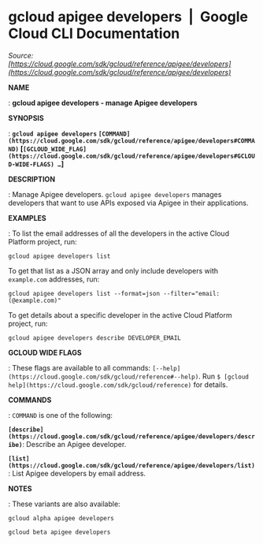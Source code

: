 # gcloud apigee developers  |  Google Cloud CLI Documentation

*Source: [https://cloud.google.com/sdk/gcloud/reference/apigee/developers](https://cloud.google.com/sdk/gcloud/reference/apigee/developers)*

**NAME**

: **gcloud apigee developers - manage Apigee developers**

**SYNOPSIS**

: **`gcloud apigee developers` `[COMMAND](https://cloud.google.com/sdk/gcloud/reference/apigee/developers#COMMAND)` [`[GCLOUD_WIDE_FLAG](https://cloud.google.com/sdk/gcloud/reference/apigee/developers#GCLOUD-WIDE-FLAGS) …`]**

**DESCRIPTION**

: Manage Apigee developers.
`gcloud apigee developers` manages developers that want to use APIs
exposed via Apigee in their applications.

**EXAMPLES**

: To list the email addresses of all the developers in the active Cloud Platform
project, run:

```
gcloud apigee developers list
```

To get that list as a JSON array and only include developers with
``example.com`` addresses, run:

```
gcloud apigee developers list --format=json --filter="email:(@example.com)"
```

To get details about a specific developer in the active Cloud Platform project,
run:

```
gcloud apigee developers describe DEVELOPER_EMAIL
```

**GCLOUD WIDE FLAGS**

: These flags are available to all commands: `[--help](https://cloud.google.com/sdk/gcloud/reference#--help)`.
Run `$ [gcloud help](https://cloud.google.com/sdk/gcloud/reference)` for details.

**COMMANDS**

: ``COMMAND`` is one of the following:

**`[describe](https://cloud.google.com/sdk/gcloud/reference/apigee/developers/describe)`**:
Describe an Apigee developer.

**`[list](https://cloud.google.com/sdk/gcloud/reference/apigee/developers/list)`**:
List Apigee developers by email address.

**NOTES**

: These variants are also available:

```
gcloud alpha apigee developers
```

```
gcloud beta apigee developers
```